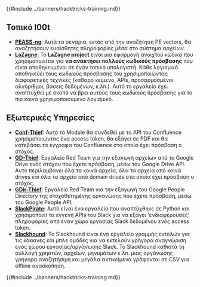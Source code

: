 {{#include ../banners/hacktricks-training.md}}

## **Τοπικό l00t**

- [**PEASS-ng**](https://github.com/carlospolop/PEASS-ng): Αυτά τα σενάρια, εκτός από την αναζήτηση PE vectors, θα αναζητήσουν ευαίσθητες πληροφορίες μέσα στο σύστημα αρχείων.
- [**LaZagne**](https://github.com/AlessandroZ/LaZagne): Το **LaZagne project** είναι μια εφαρμογή ανοιχτού κώδικα που χρησιμοποιείται για **να ανακτήσει πολλούς κωδικούς πρόσβασης** που είναι αποθηκευμένοι σε έναν τοπικό υπολογιστή. Κάθε λογισμικό αποθηκεύει τους κωδικούς πρόσβασης του χρησιμοποιώντας διαφορετικές τεχνικές (καθαρό κείμενο, APIs, προσαρμοσμένοι αλγόριθμοι, βάσεις δεδομένων, κ.λπ.). Αυτό το εργαλείο έχει αναπτυχθεί με σκοπό να βρει αυτούς τους κωδικούς πρόσβασης για το πιο κοινά χρησιμοποιούμενο λογισμικό.

## **Εξωτερικές Υπηρεσίες**

- [**Conf-Thief**](https://github.com/antman1p/Conf-Thief): Αυτό το Module θα συνδεθεί με το API του Confluence χρησιμοποιώντας ένα access token, θα εξάγει σε PDF και θα κατεβάσει τα έγγραφα του Confluence στα οποία έχει πρόσβαση ο στόχος.
- [**GD-Thief**](https://github.com/antman1p/GD-Thief): Εργαλείο Red Team για την εξαγωγή αρχείων από το Google Drive ενός στόχου που έχετε πρόσβαση, μέσω του Google Drive API. Αυτό περιλαμβάνει όλα τα κοινά αρχεία, όλα τα αρχεία από κοινά drives και όλα τα αρχεία από domain drives στα οποία έχει πρόσβαση ο στόχος.
- [**GDir-Thief**](https://github.com/antman1p/GDir-Thief): Εργαλείο Red Team για την εξαγωγή του Google People Directory της στοχοθετημένης οργάνωσης που έχετε πρόσβαση, μέσω του Google People API.
- [**SlackPirate**](https://github.com/emtunc/SlackPirate)**:** Αυτό είναι ένα εργαλείο που αναπτύχθηκε σε Python και χρησιμοποιεί τα εγγενή APIs του Slack για να εξάγει 'ενδιαφέρουσες' πληροφορίες από έναν χώρο εργασίας Slack δεδομένου ενός access token.
- [**Slackhound**](https://github.com/BojackThePillager/Slackhound): Το Slackhound είναι ένα εργαλείο γραμμής εντολών για τις κόκκινες και μπλε ομάδες για να εκτελούν γρήγορα αναγνώριση ενός χώρου εργασίας/οργάνωσης Slack. Το Slackhound καθιστά τη συλλογή χρηστών, αρχείων, μηνυμάτων κ.λπ. μιας οργάνωσης γρήγορα αναζητήσιμη και μεγάλα αντικείμενα γράφονται σε CSV για offline ανασκόπηση.

{{#include ../banners/hacktricks-training.md}}
